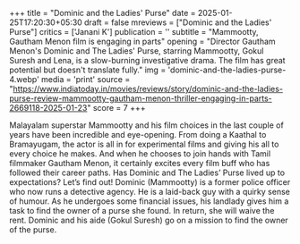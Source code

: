 +++
title = "Dominic and the Ladies' Purse"
date = 2025-01-25T17:20:30+05:30
draft = false
mreviews = ["Dominic and the Ladies' Purse"]
critics = ['Janani K']
publication = ''
subtitle = "Mammootty, Gautham Menon film is engaging in parts"
opening = "Director Gautham Menon's Dominic and The Ladies' Purse, starring Mammootty, Gokul Suresh and Lena, is a slow-burning investigative drama. The film has great potential but doesn't translate fully."
img = 'dominic-and-the-ladies-purse-4.webp'
media = 'print'
source = "https://www.indiatoday.in/movies/reviews/story/dominic-and-the-ladies-purse-review-mammootty-gautham-menon-thriller-engaging-in-parts-2669118-2025-01-23"
score = 7
+++

Malayalam superstar Mammootty and his film choices in the last couple of years have been incredible and eye-opening. From doing a Kaathal to Bramayugam, the actor is all in for experimental films and giving his all to every choice he makes. And when he chooses to join hands with Tamil filmmaker Gautham Menon, it certainly excites every film buff who has followed their career paths. Has Dominic and The Ladies’ Purse lived up to expectations? Let’s find out! Dominic (Mammootty) is a former police officer who now runs a detective agency. He is a laid-back guy with a quirky sense of humour. As he undergoes some financial issues, his landlady gives him a task to find the owner of a purse she found. In return, she will waive the rent. Dominic and his aide (Gokul Suresh) go on a mission to find the owner of the purse.
